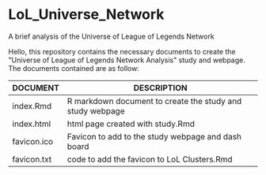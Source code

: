 # LoL_Universe_Network
A brief analysis of the Universe of League of Legends Network

Hello, this repository contains the necessary documents to create the "Universe of League of Legends Network Analysis" study and webpage. The documents contained are as follow:

|     DOCUMENT    	|                                DESCRIPTION                                	|
|-----------------	|---------------------------------------------------------------------------	|
| index.Rmd       	| R markdown document to create the study and study webpage                  	|
| index.html      	| html page created with study.Rmd                                          	|
| favicon.ico     	| Favicon to add to the study webpage and dash board                         	|
| favicon.txt     	| code to add the favicon to LoL Clusters.Rmd                               	|
